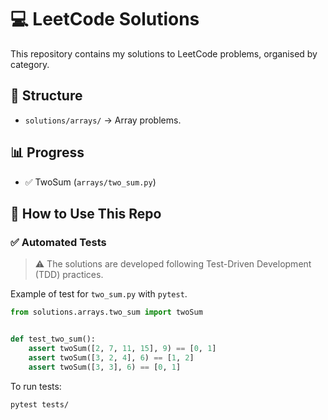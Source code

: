 # 💻 LeetCode Solutions

This repository contains my solutions to LeetCode problems, organised by category.

## 📂 Structure

- `solutions/arrays/` → Array problems.

## 📊 Progress

- ✅ TwoSum (`arrays/two_sum.py`)

## 🚀 How to Use This Repo

### ✅ Automated Tests

> ⚠️ The solutions are developed following Test-Driven Development (TDD) practices.

Example of test for `two_sum.py` with `pytest`.

```python
from solutions.arrays.two_sum import twoSum


def test_two_sum():
    assert twoSum([2, 7, 11, 15], 9) == [0, 1]
    assert twoSum([3, 2, 4], 6) == [1, 2]
    assert twoSum([3, 3], 6) == [0, 1]
```

To run tests:

```bash
pytest tests/
```